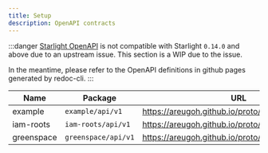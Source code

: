 ```yaml
---
title: Setup
description: OpenAPI contracts
---
```

:::danger
[Starlight OpenAPI](https://github.com/HiDeoo/starlight-openapi) is not compatible with Starlight `0.14.0` and above due to an upstream issue. This section is a WIP due to the issue.

In the meantime, please refer to the OpenAPI definitions in github pages generated by redoc-cli.
:::

| Name | Package | URL |
| ---- | ------- | --- |
| example | `example/api/v1` | https://areugoh.github.io/proto/example/api/v1/ |
| iam-roots | `iam-roots/api/v1` | https://areugoh.github.io/proto/iam-roots/api/v1/ |
| greenspace | `greenspace/api/v1` | https://areugoh.github.io/proto/greenspace/api/v1/ |

